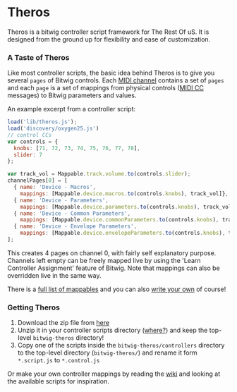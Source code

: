 # Theros
Theros is a bitwig controller script framework for The Rest Of uS.
It is designed from the ground up for flexibility and ease of customization.

### A Taste of Theros
Like most controller scripts, the basic idea behind Theros is to give you several
`pages` of Bitwig controls. Each [MIDI channel](http://github.com/mnzaki/bitwig-theros/wiki/faq#midi) contains a
set of `pages` and each `page` is a set of mappings from physical controls
([MIDI CC](http://github.com/mnzaki/bitwig-theros/wiki/faq#midi) messages) to
Bitwig parameters and values.

An example excerpt from a controller script:
```javascript
load('lib/theros.js');
load('discovery/oxygen25.js')
// control CCs
var controls = {
  knobs: [71, 72, 73, 74, 75, 76, 77, 78],
  slider: 7
};

var track_vol = Mappable.track.volume.to(controls.slider);
channelPages[0] = [
  { name: 'Device - Macros',
    mappings: [Mappable.device.macros.to(controls.knobs), track_vol]},
  { name: 'Device - Parameters',
    mappings: [Mappable.device.parameters.to(controls.knobs), track_vol]},
  { name: 'Device - Common Parameters',
    mappings: [Mappable.device.commonParameters.to(controls.knobs), track_vol]},
  { name: 'Device - Envelope Parameters',
    mappings: [Mappable.device.envelopeParameters.to(controls.knobs), track_vol]}
];
```
This creates 4 pages on channel 0, with fairly self explanatory purpose. Channels
left empty can be freely mapped live by using the 'Learn Controller Assignment'
feature of Bitwig. Note that mappings can also be overridden live in the same way.

There is a [full list of mappables](http://github.com/mnzaki/bitwig-theros/wiki/list-of-mappables)
and you can also [write your own](http://github.com/mnzaki/bitwig-theros/wiki/creating-mappings)
of course!

### Getting Theros
1. Download the zip file from [here](http://github.com/mnzaki/bitwig-theros/archive/master.zip)
2. Unzip it in your controller scripts directory ([where?](http://github.com/mnzaki/bitwig-theros/wiki/faq#controllers-dir))
   and keep the top-level `bitwig-theros` directory!
3. Copy one of the scripts inside the `bitwig-theros/controllers` directory to the
   top-level directory (`bitwig-theros/`) and rename it form `*.script.js` to `*.control.js`

Or make your own controller mappings by reading the [wiki](http://github.com/mnzaki/bitwig-theros/wiki)
and looking at the available scripts for inspiration.
